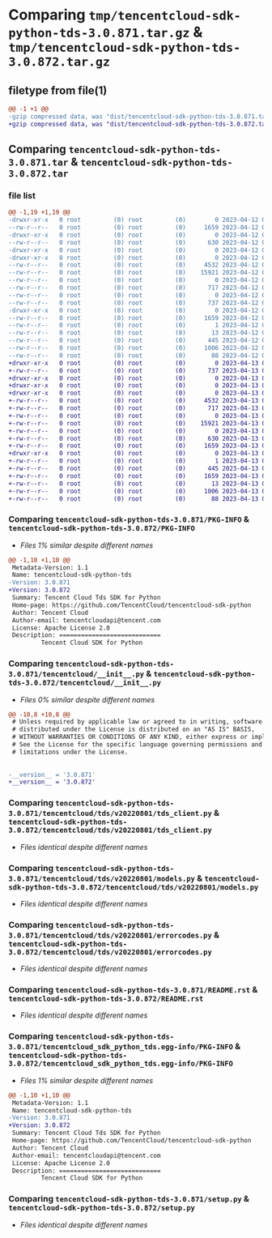 # Comparing `tmp/tencentcloud-sdk-python-tds-3.0.871.tar.gz` & `tmp/tencentcloud-sdk-python-tds-3.0.872.tar.gz`

## filetype from file(1)

```diff
@@ -1 +1 @@
-gzip compressed data, was "dist/tencentcloud-sdk-python-tds-3.0.871.tar", last modified: Wed Apr 12 00:43:03 2023, max compression
+gzip compressed data, was "dist/tencentcloud-sdk-python-tds-3.0.872.tar", last modified: Thu Apr 13 00:59:36 2023, max compression
```

## Comparing `tencentcloud-sdk-python-tds-3.0.871.tar` & `tencentcloud-sdk-python-tds-3.0.872.tar`

### file list

```diff
@@ -1,19 +1,19 @@
-drwxr-xr-x   0 root         (0) root         (0)        0 2023-04-12 00:43:03.000000 tencentcloud-sdk-python-tds-3.0.871/
--rw-r--r--   0 root         (0) root         (0)     1659 2023-04-12 00:43:03.000000 tencentcloud-sdk-python-tds-3.0.871/PKG-INFO
-drwxr-xr-x   0 root         (0) root         (0)        0 2023-04-12 00:43:03.000000 tencentcloud-sdk-python-tds-3.0.871/tencentcloud/
--rw-r--r--   0 root         (0) root         (0)      630 2023-04-12 00:43:03.000000 tencentcloud-sdk-python-tds-3.0.871/tencentcloud/__init__.py
-drwxr-xr-x   0 root         (0) root         (0)        0 2023-04-12 00:43:03.000000 tencentcloud-sdk-python-tds-3.0.871/tencentcloud/tds/
-drwxr-xr-x   0 root         (0) root         (0)        0 2023-04-12 00:43:03.000000 tencentcloud-sdk-python-tds-3.0.871/tencentcloud/tds/v20220801/
--rw-r--r--   0 root         (0) root         (0)     4532 2023-04-12 00:43:03.000000 tencentcloud-sdk-python-tds-3.0.871/tencentcloud/tds/v20220801/tds_client.py
--rw-r--r--   0 root         (0) root         (0)    15921 2023-04-12 00:43:03.000000 tencentcloud-sdk-python-tds-3.0.871/tencentcloud/tds/v20220801/models.py
--rw-r--r--   0 root         (0) root         (0)        0 2023-04-12 00:43:03.000000 tencentcloud-sdk-python-tds-3.0.871/tencentcloud/tds/v20220801/__init__.py
--rw-r--r--   0 root         (0) root         (0)      717 2023-04-12 00:43:03.000000 tencentcloud-sdk-python-tds-3.0.871/tencentcloud/tds/v20220801/errorcodes.py
--rw-r--r--   0 root         (0) root         (0)        0 2023-04-12 00:43:03.000000 tencentcloud-sdk-python-tds-3.0.871/tencentcloud/tds/__init__.py
--rw-r--r--   0 root         (0) root         (0)      737 2023-04-12 00:43:03.000000 tencentcloud-sdk-python-tds-3.0.871/README.rst
-drwxr-xr-x   0 root         (0) root         (0)        0 2023-04-12 00:43:03.000000 tencentcloud-sdk-python-tds-3.0.871/tencentcloud_sdk_python_tds.egg-info/
--rw-r--r--   0 root         (0) root         (0)     1659 2023-04-12 00:43:03.000000 tencentcloud-sdk-python-tds-3.0.871/tencentcloud_sdk_python_tds.egg-info/PKG-INFO
--rw-r--r--   0 root         (0) root         (0)        1 2023-04-12 00:43:03.000000 tencentcloud-sdk-python-tds-3.0.871/tencentcloud_sdk_python_tds.egg-info/dependency_links.txt
--rw-r--r--   0 root         (0) root         (0)       13 2023-04-12 00:43:03.000000 tencentcloud-sdk-python-tds-3.0.871/tencentcloud_sdk_python_tds.egg-info/top_level.txt
--rw-r--r--   0 root         (0) root         (0)      445 2023-04-12 00:43:03.000000 tencentcloud-sdk-python-tds-3.0.871/tencentcloud_sdk_python_tds.egg-info/SOURCES.txt
--rw-r--r--   0 root         (0) root         (0)     1006 2023-04-12 00:43:03.000000 tencentcloud-sdk-python-tds-3.0.871/setup.py
--rw-r--r--   0 root         (0) root         (0)       88 2023-04-12 00:43:03.000000 tencentcloud-sdk-python-tds-3.0.871/setup.cfg
+drwxr-xr-x   0 root         (0) root         (0)        0 2023-04-13 00:59:36.000000 tencentcloud-sdk-python-tds-3.0.872/
+-rw-r--r--   0 root         (0) root         (0)      737 2023-04-13 00:59:36.000000 tencentcloud-sdk-python-tds-3.0.872/README.rst
+drwxr-xr-x   0 root         (0) root         (0)        0 2023-04-13 00:59:36.000000 tencentcloud-sdk-python-tds-3.0.872/tencentcloud/
+drwxr-xr-x   0 root         (0) root         (0)        0 2023-04-13 00:59:36.000000 tencentcloud-sdk-python-tds-3.0.872/tencentcloud/tds/
+drwxr-xr-x   0 root         (0) root         (0)        0 2023-04-13 00:59:36.000000 tencentcloud-sdk-python-tds-3.0.872/tencentcloud/tds/v20220801/
+-rw-r--r--   0 root         (0) root         (0)     4532 2023-04-13 00:59:36.000000 tencentcloud-sdk-python-tds-3.0.872/tencentcloud/tds/v20220801/tds_client.py
+-rw-r--r--   0 root         (0) root         (0)      717 2023-04-13 00:59:36.000000 tencentcloud-sdk-python-tds-3.0.872/tencentcloud/tds/v20220801/errorcodes.py
+-rw-r--r--   0 root         (0) root         (0)        0 2023-04-13 00:59:36.000000 tencentcloud-sdk-python-tds-3.0.872/tencentcloud/tds/v20220801/__init__.py
+-rw-r--r--   0 root         (0) root         (0)    15921 2023-04-13 00:59:36.000000 tencentcloud-sdk-python-tds-3.0.872/tencentcloud/tds/v20220801/models.py
+-rw-r--r--   0 root         (0) root         (0)        0 2023-04-13 00:59:36.000000 tencentcloud-sdk-python-tds-3.0.872/tencentcloud/tds/__init__.py
+-rw-r--r--   0 root         (0) root         (0)      630 2023-04-13 00:59:36.000000 tencentcloud-sdk-python-tds-3.0.872/tencentcloud/__init__.py
+-rw-r--r--   0 root         (0) root         (0)     1659 2023-04-13 00:59:36.000000 tencentcloud-sdk-python-tds-3.0.872/PKG-INFO
+drwxr-xr-x   0 root         (0) root         (0)        0 2023-04-13 00:59:36.000000 tencentcloud-sdk-python-tds-3.0.872/tencentcloud_sdk_python_tds.egg-info/
+-rw-r--r--   0 root         (0) root         (0)        1 2023-04-13 00:59:36.000000 tencentcloud-sdk-python-tds-3.0.872/tencentcloud_sdk_python_tds.egg-info/dependency_links.txt
+-rw-r--r--   0 root         (0) root         (0)      445 2023-04-13 00:59:36.000000 tencentcloud-sdk-python-tds-3.0.872/tencentcloud_sdk_python_tds.egg-info/SOURCES.txt
+-rw-r--r--   0 root         (0) root         (0)     1659 2023-04-13 00:59:36.000000 tencentcloud-sdk-python-tds-3.0.872/tencentcloud_sdk_python_tds.egg-info/PKG-INFO
+-rw-r--r--   0 root         (0) root         (0)       13 2023-04-13 00:59:36.000000 tencentcloud-sdk-python-tds-3.0.872/tencentcloud_sdk_python_tds.egg-info/top_level.txt
+-rw-r--r--   0 root         (0) root         (0)     1006 2023-04-13 00:59:36.000000 tencentcloud-sdk-python-tds-3.0.872/setup.py
+-rw-r--r--   0 root         (0) root         (0)       88 2023-04-13 00:59:36.000000 tencentcloud-sdk-python-tds-3.0.872/setup.cfg
```

### Comparing `tencentcloud-sdk-python-tds-3.0.871/PKG-INFO` & `tencentcloud-sdk-python-tds-3.0.872/PKG-INFO`

 * *Files 1% similar despite different names*

```diff
@@ -1,10 +1,10 @@
 Metadata-Version: 1.1
 Name: tencentcloud-sdk-python-tds
-Version: 3.0.871
+Version: 3.0.872
 Summary: Tencent Cloud Tds SDK for Python
 Home-page: https://github.com/TencentCloud/tencentcloud-sdk-python
 Author: Tencent Cloud
 Author-email: tencentcloudapi@tencent.com
 License: Apache License 2.0
 Description: ============================
         Tencent Cloud SDK for Python
```

### Comparing `tencentcloud-sdk-python-tds-3.0.871/tencentcloud/__init__.py` & `tencentcloud-sdk-python-tds-3.0.872/tencentcloud/__init__.py`

 * *Files 0% similar despite different names*

```diff
@@ -10,8 +10,8 @@
 # Unless required by applicable law or agreed to in writing, software
 # distributed under the License is distributed on an "AS IS" BASIS,
 # WITHOUT WARRANTIES OR CONDITIONS OF ANY KIND, either express or implied.
 # See the License for the specific language governing permissions and
 # limitations under the License.
 
 
-__version__ = '3.0.871'
+__version__ = '3.0.872'
```

### Comparing `tencentcloud-sdk-python-tds-3.0.871/tencentcloud/tds/v20220801/tds_client.py` & `tencentcloud-sdk-python-tds-3.0.872/tencentcloud/tds/v20220801/tds_client.py`

 * *Files identical despite different names*

### Comparing `tencentcloud-sdk-python-tds-3.0.871/tencentcloud/tds/v20220801/models.py` & `tencentcloud-sdk-python-tds-3.0.872/tencentcloud/tds/v20220801/models.py`

 * *Files identical despite different names*

### Comparing `tencentcloud-sdk-python-tds-3.0.871/tencentcloud/tds/v20220801/errorcodes.py` & `tencentcloud-sdk-python-tds-3.0.872/tencentcloud/tds/v20220801/errorcodes.py`

 * *Files identical despite different names*

### Comparing `tencentcloud-sdk-python-tds-3.0.871/README.rst` & `tencentcloud-sdk-python-tds-3.0.872/README.rst`

 * *Files identical despite different names*

### Comparing `tencentcloud-sdk-python-tds-3.0.871/tencentcloud_sdk_python_tds.egg-info/PKG-INFO` & `tencentcloud-sdk-python-tds-3.0.872/tencentcloud_sdk_python_tds.egg-info/PKG-INFO`

 * *Files 1% similar despite different names*

```diff
@@ -1,10 +1,10 @@
 Metadata-Version: 1.1
 Name: tencentcloud-sdk-python-tds
-Version: 3.0.871
+Version: 3.0.872
 Summary: Tencent Cloud Tds SDK for Python
 Home-page: https://github.com/TencentCloud/tencentcloud-sdk-python
 Author: Tencent Cloud
 Author-email: tencentcloudapi@tencent.com
 License: Apache License 2.0
 Description: ============================
         Tencent Cloud SDK for Python
```

### Comparing `tencentcloud-sdk-python-tds-3.0.871/setup.py` & `tencentcloud-sdk-python-tds-3.0.872/setup.py`

 * *Files identical despite different names*

